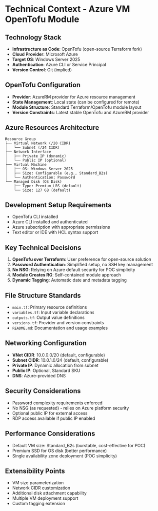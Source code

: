 # Technical Context - Azure VM OpenTofu Module

## Technology Stack
- **Infrastructure as Code**: OpenTofu (open-source Terraform fork)
- **Cloud Provider**: Microsoft Azure
- **Target OS**: Windows Server 2025
- **Authentication**: Azure CLI or Service Principal
- **Version Control**: Git (implied)

## OpenTofu Configuration
- **Provider**: AzureRM provider for Azure resource management
- **State Management**: Local state (can be configured for remote)
- **Module Structure**: Standard Terraform/OpenTofu module layout
- **Version Constraints**: Latest stable OpenTofu and AzureRM provider

## Azure Resources Architecture
```
Resource Group
├── Virtual Network (/20 CIDR)
│   └── Subnet (/24 CIDR)
├── Network Interface
│   ├── Private IP (dynamic)
│   └── Public IP (optional)
├── Virtual Machine
│   ├── OS: Windows Server 2025
│   ├── Size: Configurable (e.g., Standard_B2s)
│   └── Authentication: Password
└── Managed Disk (OS Disk)
    ├── Type: Premium_LRS (default)
    └── Size: 127 GB (default)
```

## Development Setup Requirements
- OpenTofu CLI installed
- Azure CLI installed and authenticated
- Azure subscription with appropriate permissions
- Text editor or IDE with HCL syntax support

## Key Technical Decisions
1. **OpenTofu over Terraform**: User preference for open-source solution
2. **Password Authentication**: Simplified setup, no SSH key management
3. **No NSG**: Relying on Azure default security for POC simplicity
4. **Module Creates RG**: Self-contained module approach
5. **Dynamic Tagging**: Automatic date and metadata tagging

## File Structure Standards
- `main.tf`: Primary resource definitions
- `variables.tf`: Input variable declarations
- `outputs.tf`: Output value definitions
- `versions.tf`: Provider and version constraints
- `README.md`: Documentation and usage examples

## Networking Configuration
- **VNet CIDR**: 10.0.0.0/20 (default, configurable)
- **Subnet CIDR**: 10.0.1.0/24 (default, configurable)
- **Private IP**: Dynamic allocation from subnet
- **Public IP**: Optional, Standard SKU
- **DNS**: Azure-provided DNS

## Security Considerations
- Password complexity requirements enforced
- No NSG (as requested) - relies on Azure platform security
- Optional public IP for external access
- RDP access available if public IP enabled

## Performance Considerations
- Default VM size: Standard_B2s (burstable, cost-effective for POC)
- Premium SSD for OS disk (better performance)
- Single availability zone deployment (POC simplicity)

## Extensibility Points
- VM size parameterization
- Network CIDR customization
- Additional disk attachment capability
- Multiple VM deployment support
- Custom tagging extension
